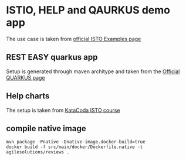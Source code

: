 # ISTIO, HELP and QAURKUS demo app
The use case is taken from [official ISTO Examples page](https://istio.io/docs/examples/)
## REST EASY quarkus app
Setup is generated through maven architype and taken from the [Official QUARKUS page](https://quarkus.io/guides/getting-started-guide)
## Help charts 
The setup is taken from [KataCoda ISTO course](https://www.katacoda.com/courses/istio/deploy-istio-on-kubernetes)
## compile native image
```
mvn package -Pnative -Dnative-image.docker-build=true
docker build -f src/main/docker/Dockerfile.native -t agilesolutions/reviews .
```
